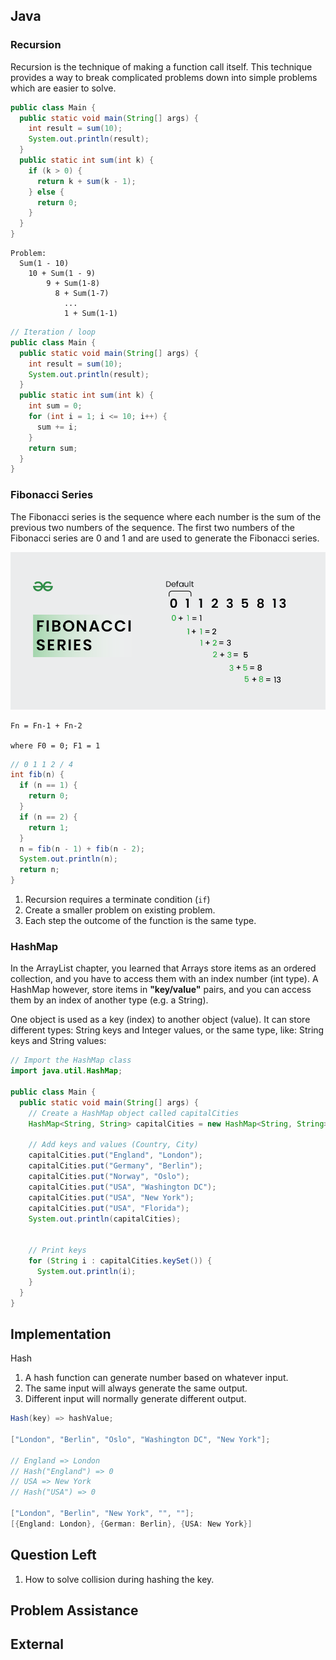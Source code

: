 ## Java

### Recursion

Recursion is the technique of making a function call itself. This technique provides a way to break complicated problems down into simple problems which are easier to solve.

```java
public class Main {
  public static void main(String[] args) {
    int result = sum(10);
    System.out.println(result);
  }
  public static int sum(int k) {
    if (k > 0) {
      return k + sum(k - 1);
    } else {
      return 0;
    }
  }
}
```

```
Problem:
  Sum(1 - 10)
    10 + Sum(1 - 9)
        9 + Sum(1-8)
          8 + Sum(1-7)
            ...
            1 + Sum(1-1)
```

```java
// Iteration / loop
public class Main {
  public static void main(String[] args) {
    int result = sum(10);
    System.out.println(result);
  }
  public static int sum(int k) {
    int sum = 0;
    for (int i = 1; i <= 10; i++) {
      sum += i;
    }
    return sum;
  }
}
```

### Fibonacci Series

The Fibonacci series is the sequence where each number is the sum of the previous two numbers of the sequence. The first two numbers of the Fibonacci series are 0 and 1 and are used to generate the Fibonacci series.

![fib](./assets/FIBONACCI-SERIES.png)

```
Fn = Fn-1 + Fn-2

where F0 = 0; F1 = 1
```


```java
// 0 1 1 2 / 4
int fib(n) {
  if (n == 1) {
    return 0;
  }
  if (n == 2) {
    return 1;
  }       
  n = fib(n - 1) + fib(n - 2);
  System.out.println(n);
  return n;
}
```

1. Recursion requires a terminate condition (`if`)
2. Create a smaller problem on existing problem.
3. Each step the outcome of the function is the same type.


### HashMap


In the ArrayList chapter, you learned that Arrays store items as an ordered collection, and you have to access them with an index number (int type). A HashMap however, store items in **"key/value"** pairs, and you can access them by an index of another type (e.g. a String).

One object is used as a key (index) to another object (value). It can store different types: String keys and Integer values, or the same type, like: String keys and String values:


```java
// Import the HashMap class
import java.util.HashMap;

public class Main {
  public static void main(String[] args) {
    // Create a HashMap object called capitalCities
    HashMap<String, String> capitalCities = new HashMap<String, String>();

    // Add keys and values (Country, City)
    capitalCities.put("England", "London");
    capitalCities.put("Germany", "Berlin");
    capitalCities.put("Norway", "Oslo");
    capitalCities.put("USA", "Washington DC");
    capitalCities.put("USA", "New York");
    capitalCities.put("USA", "Florida");
    System.out.println(capitalCities);


    // Print keys
    for (String i : capitalCities.keySet()) {
      System.out.println(i);
    }
  }
}
```

## Implementation

Hash
   1. A hash function can generate number based on whatever input.
   2. The same input will always generate the same output.
   3. Different input will normally generate different output.

```java
Hash(key) => hashValue; 

["London", "Berlin", "Oslo", "Washington DC", "New York"];

// England => London
// Hash("England") => 0
// USA => New York
// Hash("USA") => 0

["London", "Berlin", "New York", "", ""];
[{England: London}, {German: Berlin}, {USA: New York}]
```

## Question Left

1. How to solve collision during hashing the key.



## Problem Assistance




## External